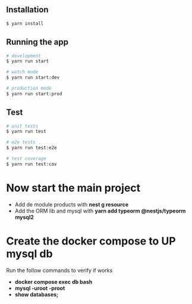 ## Installation

```bash
$ yarn install
```

## Running the app

```bash
# development
$ yarn run start

# watch mode
$ yarn run start:dev

# production mode
$ yarn run start:prod
```

## Test

```bash
# unit tests
$ yarn run test

# e2e tests
$ yarn run test:e2e

# test coverage
$ yarn run test:cov
```

# Now start the main project

- Add de module products with **nest g resource**
- Add the ORM lib and mysql with **yarn add typeorm @nestjs/typeorm mysql2**

# Create the docker compose to UP mysql db

Run the follow commands to verify if works

- **docker compose exec db bash**
- **mysql -uroot -proot**
- **show databases;**
